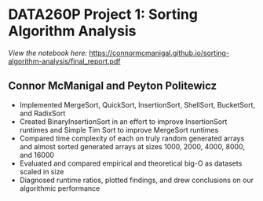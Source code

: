 # DATA260P Project 1: Sorting Algorithm Analysis

*View the notebook here:* https://connormcmanigal.github.io/sorting-algorithm-analysis/final_report.pdf

## Connor McManigal and Peyton Politewicz 

- Implemented MergeSort, QuickSort, InsertionSort, ShellSort, BucketSort, and RadixSort
- Created BinaryInsertionSort in an effort to improve InsertionSort runtimes and Simple Tim Sort to improve MergeSort runtimes
- Compared time complexity of each on truly random generated arrays and almost sorted generated arrays at sizes 1000, 2000, 4000, 8000, and 16000
- Evaluated and compared empirical and theoretical big-O as datasets scaled in size
- Diagnosed runtime ratios, plotted findings, and drew conclusions on our algorithmic performance

